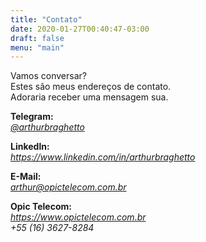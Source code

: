 ```yaml
---
title: "Contato"
date: 2020-01-27T00:40:47-03:00
draft: false
menu: "main"
---
```


Vamos conversar?\
Estes são meus endereços de contato.\
Adoraria receber uma mensagem sua.


__Telegram:__\
[*@arthurbraghetto*](https://t.me/arthurbraghetto)


__Linkedln:__\
*https://www.linkedin.com/in/arthurbraghetto*


__E-Mail:__\
[*arthur@opictelecom.com.br*](mailto:arthur@opictelecom.com.br)


__Opic Telecom:__\
*https://www.opictelecom.com.br*  
*+55 (16) 3627-8284*



